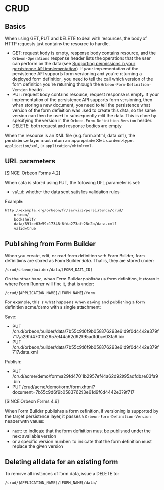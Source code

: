 # CRUD

<!-- toc -->

## Basics

When using GET, PUT and DELETE to deal with resources, the body of HTTP requests just contains the resource to handle.

* GET: request body is empty, response body contains resource, and the `Orbeon-Operations` response header lists the operations that the user can perform on the data (see [Supporting permissions in your persistence API implementation](http://blog.orbeon.com/2013/10/supporting-permissions-in-your.html)). If your implementation of the persistence API supports form versioning and you're returning a deployed form definition, you need to tell the call which version of the form definition you're returning through the `Orbeon-Form-Definition-Version` header.
* PUT: request body contains resource, request response is empty. If your implementation of the persistence API supports form versioning, then when storing a new document, you need to tell the persistence what version of the form definition was used to create this data, so the same version can then be used to subsequently edit the data. This is done by specifying the version in the `Orbeon-Form-Definition-Version` header.
* DELETE: both request and response bodies are empty

When the resource is an XML file (e.g. form.xhtml, data.xml), the persistence layer must return an appropriate XML content-type: `application/xml`, or `application/xhtml+xml`.

## URL parameters

[SINCE: Orbeon Forms 4.2]

When data is stored using PUT, the following URL parameter is set:

* `valid`: whether the data sent satisfies validation rules

Example:

```xml
http://example.org/orbeon/fr/service/persistence/crud/
    orbeon/
    bookshelf/
    data/891ce63e59c17348f6fda273afe28c2b/data.xml?
    valid=true
```

## Publishing from Form Builder

When you create, edit, or read form definition with Form Builder, form definitions are stored as Form Builder _data_. That is, they are stored under:

`/crud/orbeon/builder/data/[FORM_DATA_ID]`

On the other hand, when Form Builder _publishes_ a form definition, it stores it where Form Runner will find it, that is under:

`/crud/[APPLICATION_NAME]/[FORM_NAME]/form`

For example, this is what happens when saving and publishing a form definition acme/demo with a single attachment:

Save:

* PUT /crud/orbeon/builder/data/7b55c9d6f9b058376293e61d9f0d4442e379f717/a29fd47011b2957ef44a62d92995adfdbae03fa9.bin
* PUT /crud/orbeon/builder/data/7b55c9d6f9b058376293e61d9f0d4442e379f717/data.xml

Publish:

* PUT /crud/acme/demo/form/a29fd47011b2957ef44a62d92995adfdbae03fa9.bin
* PUT /crud/acme/demo/form/form.xhtml?document=7b55c9d6f9b058376293e61d9f0d4442e379f717

[SINCE Orbeon Forms 4.6]

When Form Builder publishes a form definition, if versioning is supported by the target persistence layer, it passes a `Orbeon-Form-Definition-Version` header with values:

* `next`: to indicate that the form definition must be published under the next available version
* or a specific version number: to indicate that the form definition must replace the given version

## Deleting all data for an existing form

To remove all instances of form data, issue a DELETE to:

`/crud/[APPLICATION_NAME]/[FORM_NAME]/data/`
